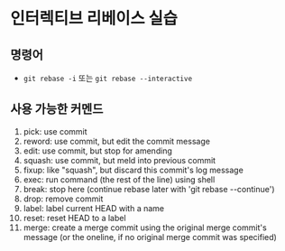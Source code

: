 # 인터렉티브 리베이스 실습

## 명령어

- `git rebase -i` 또는 `git rebase --interactive`

## 사용 가능한 커멘드

1. pick: use commit
2. reword: use commit, but edit the commit message
3. edit: use commit, but stop for amending
4. squash: use commit, but meld into previous commit
5. fixup: like "squash", but discard this commit's log message
6. exec: run command (the rest of the line) using shell
7. break: stop here (continue rebase later with 'git rebase --continue')
8. drop: remove commit
9. label: label current HEAD with a name
10. reset: reset HEAD to a label
11. merge: create a merge commit using the original merge commit's message (or the oneline, if no original merge commit was specified)